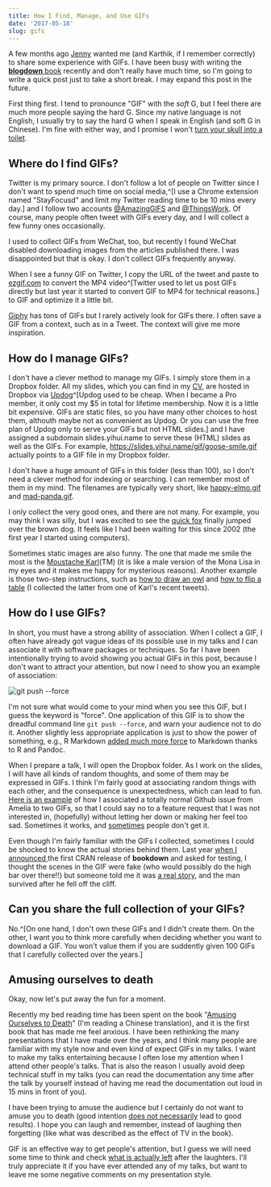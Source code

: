 ```yaml
---
title: How I Find, Manage, and Use GIFs
date: '2017-05-18'
slug: gifs
---
```


A few months ago [Jenny](https://twitter.com/JennyBryan) wanted me (and Karthik, if I remember correctly) to share some experience with GIFs. I have been busy with writing the [**blogdown** book](https://bookdown.org/yihui/blogdown/) recently and don't really have much time, so I'm going to write a quick post just to take a short break. I may expand this post in the future.

First thing first. I tend to pronounce "GIF" with the _soft_ G, but I feel there are much more people saying the hard G. Since my native language is not English, I usually try to say the hard G when I speak in English (and soft G in Chinese). I'm fine with either way, and I promise I won't [turn your skull into a toilet](http://theoatmeal.com/comics/gif).

## Where do I find GIFs?

Twitter is my primary source. I don't follow a lot of people on Twitter since I don't want to spend much time on social media,^[I use a Chrome extension named "StayFocusd" and limit my Twitter reading time to be 10 mins every day.] and I follow two accounts [@AmazingGlFS](https://twitter.com/AmazingGlFS) and [@ThingsWork](https://twitter.com/ThingsWork). Of course, many people often tweet with GIFs every day, and I will collect a few funny ones occasionally.

I used to collect GIFs from WeChat, too, but recently I found WeChat disabled downloading images from the articles published there. I was disappointed but that is okay. I don't collect GIFs frequently anyway.

When I see a funny GIF on Twitter, I copy the URL of the tweet and paste to [ezgif.com](https://ezgif.com/optimize) to convert the MP4 video^[Twitter used to let us post GIFs directly but last year it started to convert GIF to MP4 for technical reasons.] to GIF and optimize it a little bit.

[Giphy](https://giphy.com) has tons of GIFs but I rarely actively look for GIFs there. I often save a GIF from a context, such as in a Tweet. The context will give me more inspiration.

## How do I manage GIFs?

I don't have a clever method to manage my GIFs. I simply store them in a Dropbox folder. All my slides, which you can find in my [CV](/en/vitae), are hosted in Dropbox via [Updog](https://updog.co)^[Updog used to be cheap. When I became a Pro member, it only cost my $5 in total for lifetime membership. Now it is a little bit expensive. GIFs are static files, so you have many other choices to host them, althouth maybe not as convenient as Updog. Or you can use the free plan of Updog only to serve your GIFs but not HTML slides.] and I have assigned a subdomain slides.yihui.name to serve these (HTML) slides as well as the GIFs. For example, https://slides.yihui.name/gif/goose-smile.gif actually points to a GIF file in my Dropbox folder.

I don't have a huge amount of GIFs in this folder (less than 100), so I don't need a clever method for indexing or searching. I can remember most of them in my mind. The filenames are typically very short, like [happy-elmo.gif](https://slides.yihui.name/gif/happy-elmo.gif) and [mad-panda.gif](https://slides.yihui.name/gif/mad-panda.gif).

I only collect the very good ones, and there are not many. For example, you may think I was silly, but I was excited to see the [quick fox](https://slides.yihui.name/gif/quick-fox.gif) finally jumped over the brown dog. It feels like I had been waiting for this since 2002 (the first year I started using computers).

Sometimes static images are also funny. The one that made me smile the most is the [Moustache Karl](https://slides.yihui.name/gif/karl-broman.jpeg)(TM) (it is like a male version of the Mona Lisa in my eyes and it makes me happy for mysterious reasons). Another example is those two-step instructions, such as [how to draw an owl](https://slides.yihui.name/gif/draw-an-owl.jpg) and [how to flip a table](https://slides.yihui.name/gif/flip-table.jpg) (I collected the latter from one of Karl's recent tweets).

## How do I use GIFs?

In short, you must have a strong ability of association. When I collect a GIF, I often have already got vague ideas of its possible use in my talks and I can associate it with software packages or techniques. So far I have been intentionally trying to avoid showing you actual GIFs in this post, because I don't want to attract your attention, but now I need to show you an example of association:

![git push --force](https://slides.yihui.name/gif/git-push-force.gif)

I'm not sure what would come to your mind when you see this GIF, but I guess the keyword is "force". One application of this GIF is to show the dreadful command line `git push --force`, and warn your audience not to do it. Another slightly less appropriate application is just to show the power of something, e.g., R Markdown [added much more force](https://slides.yihui.name/2016-useR-bookdown-Yihui-Xie.html#(9)) to Markdown thanks to R and Pandoc. 

When I prepare a talk, I will open the Dropbox folder. As I work on the slides, I will have all kinds of random thoughts, and some of them may be expressed in GIFs. I think I'm fairly good at associating random things with each other, and the consequence is unexpectedness, which can lead to fun. [Here is an example](https://github.com/yihui/knitr/issues/1322) of how I associated a totally normal Github issue from Amelia to two GIFs, so that I could say no to a feature request that I was not interested in, (hopefully) without letting her down or making her feel too sad. Sometimes it works, and [sometimes](https://github.com/wch/r-source/commit/74c8486a039) people don't get it.

Even though I'm fairly familiar with the GIFs I collected, sometimes I could be shocked to know the actual stories behind them. Last year [when I announced ](https://twitter.com/xieyihui/status/752577793687379968) the first CRAN release of **bookdown** and asked for testing, I thought the scenes in the GIF were fake (who would possibly do the high bar over there!!) but someone told me it was [a real story](http://gizmodo.com/5951446/this-guy-somehow-survived-a-free-fall-from-a-4000-foot-cliff), and the man survived after he fell off the cliff.

## Can you share the full collection of your GIFs?

No.^[On one hand, I don't own these GIFs and I didn't create them. On the other, I want you to think more carefully when deciding whether you want to download a GIF. You won't value them if you are suddently given 100 GIFs that I carefully collected over the years.]

## Amusing ourselves to death

Okay, now let's put away the fun for a moment.

Recently my bed reading time has been spent on the book "[Amusing Ourselves to Death](https://en.wikipedia.org/wiki/Amusing_Ourselves_to_Death)" (I'm reading a Chinese translation), and it is the first book that has made me feel anxious. I have been rethinking the many presentations that I have made over the years, and I think many people are familiar with my style now and even kind of expect GIFs in my talks. I want to make my talks entertaining because I often lose my attention when I attend other people's talks. That is also the reason I usually avoid deep technical stuff in my talks (you can read the documentation any time after the talk by yourself instead of having me read the documentation out loud in 15 mins in front of you).

I have been trying to amuse the audience but I certainly do not want to amuse you to death (good intention [does not necessarily](https://slides.yihui.name/gif/save-him.gif) lead to good results). I hope you can laugh and remember, instead of laughing then forgetting (like what was described as the effect of TV in the book).

GIF is an effective way to get people's attention, but I guess we will need some time to think and check [what is actually left](https://slides.yihui.name/gif/you-get-nothing.gif) after the laughters. I'll truly appreciate it if you have ever attended any of my talks, but want to leave me some negative comments on my presentation style.
